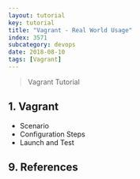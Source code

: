 ```yaml
---
layout: tutorial
key: tutorial
title: "Vagrant - Real World Usage"
index: 3571
subcategory: devops
date: 2018-08-10
tags: [Vagrant]
---
```


> Vagrant Tutorial

## 1. Vagrant
* Scenario
* Configuration Steps
* Launch and Test


## 9. References
